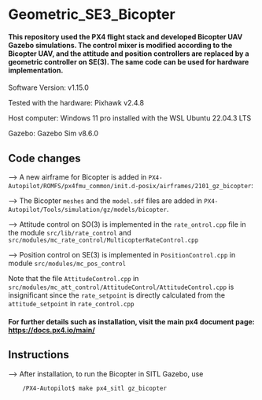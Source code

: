 # Geometric_SE3_Bicopter

#### This repository used the PX4 flight stack and developed Bicopter UAV Gazebo simulations. The control mixer is modified according to the Bicopter UAV, and the attitude and position controllers are replaced by a geometric controller on SE(3). The same code can be used for hardware implementation.

Software Version: v1.15.0

Tested with the hardware: Pixhawk v2.4.8

Host computer: Windows 11 pro installed with the WSL Ubuntu 22.04.3 LTS 

Gazebo: Gazebo Sim v8.6.0

## Code changes

 --> A new airframe for Bicopter is added in `PX4-Autopilot/ROMFS/px4fmu_common/init.d-posix/airframes/2101_gz_bicopter`:

 -->  The Bicopter `meshes` and the `model.sdf` files are added in `PX4-Autopilot/Tools/simulation/gz/models/bicopter`.

 --> Attitude control on SO(3) is implemented in the `rate_ontrol.cpp` file in the module `src/lib/rate_control` and `src/modules/mc_rate_control/MulticopterRateControl.cpp` 

 --> Position control on SE(3) is implemented in `PositionControl.cpp` in module `src/modules/mc_pos_control`

 Note that the file `AttitudeControl.cpp`  in `src/modules/mc_att_control/AttitudeControl/AttitudeControl.cpp` is insignificant since the `rate_setpoint` is directly calculated from the `attitude_setpoint` in `rate_control.cpp`

#### For further details such as installation, visit the main px4 document page: https://docs.px4.io/main/ 

## Instructions

--> After installation, to run the Bicopter in SITL Gazebo, use 
```bash
    /PX4-Autopilot$ make px4_sitl gz_bicopter
```
